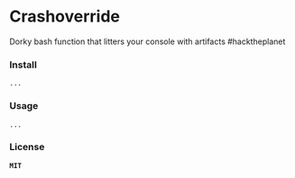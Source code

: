 # Crashoverride

Dorky bash function that litters your console with artifacts #hacktheplanet

### Install

```Shell
...
```

### Usage

```Shell
...
```

### License

**`MIT`**
